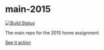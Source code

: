 # main-2015
[![Build Status](https://travis-ci.org/GD-SoftArch-2015/main-2015.svg?branch=master)](https://travis-ci.org/GD-SoftArch-2015/main-2015)

The main repo for the 2015 home assignment

[See it action](http://main-2015.herokuapp.com/)


